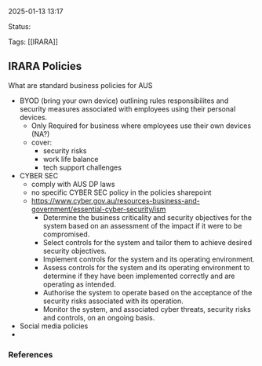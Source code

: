 
2025-01-13 13:17

Status:

Tags: [[IRARA]]

## IRARA Policies 

What are standard business policies for AUS
- BYOD (bring your own device) outlining rules responsibilites and security measures associated with employees using their personal devices. 
	- Only Required for business where employees use their own devices (NA?)
	- cover: 
		- security risks
		- work life balance
		- tech support challenges
- CYBER SEC
	-  comply with AUS DP laws
	- no specific CYBER SEC policy in the policies sharepoint
	- https://www.cyber.gov.au/resources-business-and-government/essential-cyber-security/ism
		- Determine the business criticality and security objectives for the system based on an assessment of the impact if it were to be compromised.
		- Select controls for the system and tailor them to achieve desired security objectives.
		- Implement controls for the system and its operating environment.
		- Assess controls for the system and its operating environment to determine if they have been implemented correctly and are operating as intended.
		- Authorise the system to operate based on the acceptance of the security risks associated with its operation.
		- Monitor the system, and associated cyber threats, security risks and controls, on an ongoing basis.
- Social media policies
- 





### References